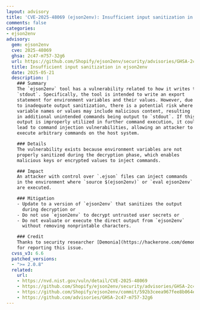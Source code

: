```yaml
---
layout: advisory
title: 'CVE-2025-48069 (ejson2env): Insufficient input sanitization in ejson2env'
comments: false
categories:
- ejson2env
advisory:
  gem: ejson2env
  cve: 2025-48069
  ghsa: 2c47-m757-32g6
  url: https://github.com/Shopify/ejson2env/security/advisories/GHSA-2c47-m757-32g6
  title: Insufficient input sanitization in ejson2env
  date: 2025-05-21
  description: |
    ### Summary
    The `ejson2env` tool has a vulnerability related to how it writes to
    `stdout`. Specifically, the tool is intended to write an export
    statement for environment variables and their values. However, due
    to inadequate output sanitization, there is a potential risk where
    variable names or values may include malicious content, resulting
    in additional unintended commands being output to `stdout`. If this
    output is improperly utilized in further command execution, it could
    lead to command injection vulnerabilities, allowing an attacker to
    execute arbitrary commands on the host system.

    ### Details
    The vulnerability exists because environment variables are not
    properly sanitized during the decryption phase, which enables
    malicious keys or encrypted values to inject commands.

    ### Impact
    An attacker with control over `.ejson` files can inject commands
    in the environment where `source $(ejson2env)` or `eval ejson2env`
    are executed.

    ### Mitigation
    - Update to a version of `ejson2env` that sanitizes the output
      during decryption or
    - Do not use `ejson2env` to decrypt untrusted user secrets or
    - Do not evaluate or execute the direct output from `ejson2env`
      without removing nonprintable characters.

    ### Credit
    Thanks to security researcher [Demonia](https://hackerone.com/demonia?type=user)
    for reporting this issue.
  cvss_v3: 6.6
  patched_versions:
  - ">= 2.0.8"
  related:
    url:
    - https://nvd.nist.gov/vuln/detail/CVE-2025-48069
    - https://github.com/Shopify/ejson2env/security/advisories/GHSA-2c47-m757-32g6
    - https://github.com/Shopify/ejson2env/commit/592b3ceea967fee8b064e70983e8cec087b6d840
    - https://github.com/advisories/GHSA-2c47-m757-32g6
---
```

